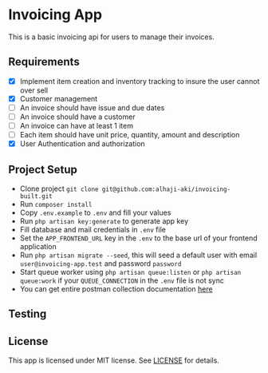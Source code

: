# Invoicing App

This is a basic invoicing api for users to manage their invoices.

## Requirements

- [x] Implement item creation and inventory tracking to insure the user cannot over sell
- [x] Customer management
- [ ] An invoice should have issue and due dates
- [ ] An invoice should have a customer
- [ ] An invoice can have at least 1 item
- [ ] Each item should have unit price, quantity, amount and description
- [x] User Authentication and authorization

## Project Setup

- Clone project `git clone git@github.com:alhaji-aki/invoicing-built.git`
- Run `composer install`
- Copy `.env.example` to `.env` and fill your values
- Run `php artisan key:generate` to generate app key
- Fill database and mail credentials in `.env` file
- Set the `APP_FRONTEND_URL` key in the `.env` to the base url of your frontend application
- Run `php artisan migrate --seed`, this will seed a default user with email `user@invoicing-app.test` and password `password`
- Start queue worker using `php artisan queue:listen` or `php artisan queue:work` if your `QUEUE_CONNECTION` in the `.env` file is not sync
- You can get entire postman collection documentation [here](https://documenter.getpostman.com/view/2848345/2s93zB6hgy)

## Testing

## License

This app is licensed under MIT license. See [LICENSE](LICENSE) for details.
